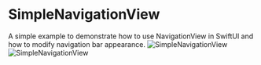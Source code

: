 # SimpleNavigationView
 A simple example to demonstrate how to use NavigationView in SwiftUI and how to modify navigation bar appearance.
![SimpleNavigationView](https://user-images.githubusercontent.com/3336303/99543996-1d752280-29b4-11eb-8294-2a56a26fc23c.png)
![SimpleNavigationView](https://user-images.githubusercontent.com/3336303/99544018-20701300-29b4-11eb-97fa-7efbae9aea9f.png)
